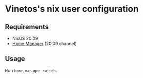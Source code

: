 # Vinetos's nix user configuration

## Requirements

- NixOS 20.09
- [Home Manager](https://github.com/rycee/home-manager) (20.09 channel)

## Usage

Run `home-manager switch`.
